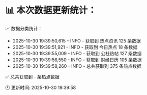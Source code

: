 📊 本次数据更新统计：
==========================

📈 数据分类统计：
- 2025-10-30 19:39:50,615 - INFO - 获取到 热点资讯 125 条数据
- 2025-10-30 19:39:51,921 - INFO - 获取到 今日热点 18 条数据
- 2025-10-30 19:39:55,009 - INFO - 获取到 公社热帖 127 条数据
- 2025-10-30 19:39:56,550 - INFO - 获取到 财经日历 105 条数据
- 2025-10-30 19:39:58,260 - INFO - 总共获取到 375 条热点数据

✅ 总共获取到 - 条热点数据

🕐 更新时间: 2025-10-30 19:39:58
